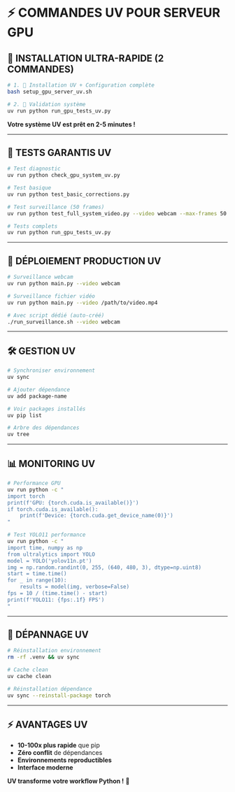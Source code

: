 # ⚡ COMMANDES UV POUR SERVEUR GPU

## 🚀 INSTALLATION ULTRA-RAPIDE (2 COMMANDES)

```bash
# 1. 🔧 Installation UV + Configuration complète
bash setup_gpu_server_uv.sh

# 2. 🧪 Validation système
uv run python run_gpu_tests_uv.py
```

**Votre système UV est prêt en 2-5 minutes !**

---

## 🎯 TESTS GARANTIS UV

```bash
# Test diagnostic
uv run python check_gpu_system_uv.py

# Test basique
uv run python test_basic_corrections.py

# Test surveillance (50 frames)
uv run python test_full_system_video.py --video webcam --max-frames 50

# Tests complets
uv run python run_gpu_tests_uv.py
```

---

## 🚀 DÉPLOIEMENT PRODUCTION UV

```bash
# Surveillance webcam
uv run python main.py --video webcam

# Surveillance fichier vidéo
uv run python main.py --video /path/to/video.mp4

# Avec script dédié (auto-créé)
./run_surveillance.sh --video webcam
```

---

## 🛠️ GESTION UV

```bash
# Synchroniser environnement
uv sync

# Ajouter dépendance
uv add package-name

# Voir packages installés
uv pip list

# Arbre des dépendances
uv tree
```

---

## 📊 MONITORING UV

```bash
# Performance GPU
uv run python -c "
import torch
print(f'GPU: {torch.cuda.is_available()}')
if torch.cuda.is_available():
    print(f'Device: {torch.cuda.get_device_name(0)}')
"

# Test YOLO11 performance
uv run python -c "
import time, numpy as np
from ultralytics import YOLO
model = YOLO('yolov11n.pt')
img = np.random.randint(0, 255, (640, 480, 3), dtype=np.uint8)
start = time.time()
for _ in range(10):
    results = model(img, verbose=False)
fps = 10 / (time.time() - start)
print(f'YOLO11: {fps:.1f} FPS')
"
```

---

## 🔧 DÉPANNAGE UV

```bash
# Réinstallation environnement
rm -rf .venv && uv sync

# Cache clean
uv cache clean

# Réinstallation dépendance
uv sync --reinstall-package torch
```

---

## ⚡ AVANTAGES UV

- **10-100x plus rapide** que pip
- **Zéro conflit** de dépendances  
- **Environnements reproductibles**
- **Interface moderne**

**UV transforme votre workflow Python !** 🚀